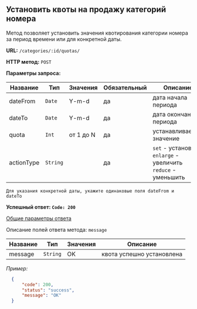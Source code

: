**Установить квоты на продажу категорий номера**
-----------------------------------

Метод позволяет установить значения квотирования категории номера за период времени или для конкретной даты.

**URL:** `/categories/:id/quotas/`

**HTTP метод:** `POST`

**Параметры запроса:**

| Название   | Тип      | Значения  | Обязательный   | Описание                                                                   |
|------------|----------|-----------|----------------|----------------------------------------------------------------------------|
| dateFrom   | `Date`   | Y-m-d     | да             | дата начала периода                                                        |
| dateTo     | `Date`   | Y-m-d     | да             | дата окончания периода                                                     |
| quota      | `Int`    | от 1 до N | да             | устанавливаемое значение                                                   |
| actionType | `String` |           | да             | `set` - установить <br/> `enlarge` -  увеличить <br/> `reduce` - уменьшить |

    Для указания конкретной даты, укажите одинаковые поля dateFrom и dateTo


**Успешный ответ: `Code: 200`**

[Общие параметры ответа](../../main.response.md)

Описание полей ответа метода: `message`


| Название         | Тип       | Значения | Описание                    |
|------------------|-----------|----------|-----------------------------|
| message          | `String`  | OK       | квота успешно установлена   |

_Пример:_

```json
  {
      "code": 200,
      "status": "success",
      "message": "OK"
  }
```
